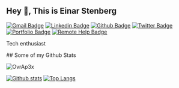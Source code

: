 ## Hey 👋, This is Einar Stenberg
[![Gmail Badge](https://img.shields.io/badge/-einar@stenberg.cloud-c14438?style=flat&logo=Gmail&logoColor=white&link=mailto:einar@stenberg.cloud)](mailto:einar@stenberg.cloud) 
[![Linkedin Badge](https://img.shields.io/badge/-einarstenberg-0072b1?style=flat&logo=Linkedin&logoColor=white&link=https://www.linkedin.com/in/einarstenberg/)](https://www.linkedin.com/in/einarstenberg/) [![Github Badge](https://img.shields.io/badge/-OvrAp3x-grey?style=flat&logo=github&logoColor=white&link=https://github.com/OvrAp3x/)](https://www.github.com/OvrAp3x/) [![Twitter Badge](https://img.shields.io/badge/-@einarstenberg-00acee?style=flat&logo=twitter&logoColor=white&link=https://twitter.com/@einarstenberg/)](https://www.twitter.com/@einarstenberg/) [![Portfolio Badge](https://img.shields.io/badge/portfolio-web-blue?style=flat&link=https://wiki.wehasinter.net/)](https://wiki.wehasinter.net/)
[![Remote Help Badge](https://img.shields.io/badge/Remote%20Help-web-green?style=flat&link=https://mesh.wehasinter.net/agentinvite?c=6iD0kel8i6YEYghCv9GUKJPi2WcyMIVuOY$$63ejuNbGaejylA38baBhplyxYfZsXkcTr4vs8V0XAGJSDPPDK$iJzf6NPwHWc6VNII7qDD7q8Jlz2FJhU4qLKp3QYm6I5t$KGbYnS@NbqyAlnABXIzIIBDG4Yr64x$IcKdYwTUs@xr0LET6STf76Lxf25RxzrVEBNWs=)](https://mesh.wehasinter.net/agentinvite?c=6iD0kel8i6YEYghCv9GUKJPi2WcyMIVuOY$$63ejuNbGaejylA38baBhplyxYfZsXkcTr4vs8V0XAGJSDPPDK$iJzf6NPwHWc6VNII7qDD7q8Jlz2FJhU4qLKp3QYm6I5t$KGbYnS@NbqyAlnABXIzIIBDG4Yr64x$IcKdYwTUs@xr0LET6STf76Lxf25RxzrVEBNWs=)
 <p align='left'>Tech enthusiast</p>
## Some of my Github Stats
<p align=left> <img src=https://komarev.com/ghpvc/?username=OvrAp3x alt=OvrAp3x /> </p>

[![Github stats](https://github-readme-stats.vercel.app/api?username=OvrAp3x&show_icons=true&include_all_commits=true)](https://github.com/OvrAp3x/github-readme-stats)
[![Top Langs](https://github-readme-stats.vercel.app/api/top-langs/?username=OvrAp3x&layout=compact)](https://github.com/OvrAp3x/github-readme-stats)



